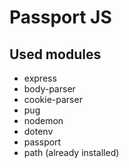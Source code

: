 # Passport JS 

## Used modules

* express <br/>
* body-parser <br/>
* cookie-parser <br/>
* pug <br/>
* nodemon <br/>
* dotenv <br/>
* passport <br/>
* path (already installed) <br/>